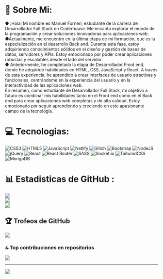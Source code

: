 # 💫 Sobre Mi:
&#9679; ¡Hola! Mi nombre es Manuel Forneri, estudiante de la carrera de Desarrollador Full Stack en Coderhouse. Me encanta explorar el mundo de la programación y crear soluciones innovadoras para aplicaciones web. <br>&#9679;Actualmente, me encuentro en la última etapa de mi formación, que es la especialización en el desarrollo Back end. Durante esta fase, estoy adquiriendo conocimientos sólidos en el diseño y gestión de bases de datos, servidores y APIs. Estoy emocionado por poder crear aplicaciones robustas y escalables desde el lado del servidor. <br>&#9679; Anteriormente, he completado la etapa de Desarrollador Front end, donde he adquirido habilidades en HTML, CSS, JavaScript y React. A través de esta experiencia, he aprendido a crear interfaces de usuario atractivas y funcionales, centrándome en la experiencia del usuario y en la interactividad de las aplicaciones web. <br> En resumen, como estudiante de Desarrollador Full Stack, mi objetivo a futuro es combinar mis habilidades tanto en el Front end como en el Back end para crear aplicaciones web completas y de alta calidad. Estoy emocionado por seguir aprendiendo y creciendo en este apasionante campo de la tecnología.

# 💻 Tecnologias:
![CSS3](https://img.shields.io/badge/css3-%231572B6.svg?style=flat-square&logo=css3&logoColor=white) ![HTML5](https://img.shields.io/badge/html5-%23E34F26.svg?style=flat-square&logo=html5&logoColor=white) ![JavaScript](https://img.shields.io/badge/javascript-%23323330.svg?style=flat-square&logo=javascript&logoColor=%23F7DF1E) ![Netlify](https://img.shields.io/badge/netlify-%23000000.svg?style=flat-square&logo=netlify&logoColor=#00C7B7) ![Glitch](https://img.shields.io/badge/glitch-%233333FF.svg?style=flat-square&logo=glitch&logoColor=white) ![Bootstrap](https://img.shields.io/badge/bootstrap-%23563D7C.svg?style=flat-square&logo=bootstrap&logoColor=white) ![NodeJS](https://img.shields.io/badge/node.js-6DA55F?style=flat-square&logo=node.js&logoColor=white) ![jQuery](https://img.shields.io/badge/jquery-%230769AD.svg?style=flat-square&logo=jquery&logoColor=white) ![React](https://img.shields.io/badge/react-%2320232a.svg?style=flat-square&logo=react&logoColor=%2361DAFB) ![React Router](https://img.shields.io/badge/React_Router-CA4245?style=flat-square&logo=react-router&logoColor=white) ![SASS](https://img.shields.io/badge/SASS-hotpink.svg?style=flat-square&logo=SASS&logoColor=white) ![Socket.io](https://img.shields.io/badge/Socket.io-black?style=flat-square&logo=socket.io&badgeColor=010101) ![TailwindCSS](https://img.shields.io/badge/tailwindcss-%2338B2AC.svg?style=flat-square&logo=tailwind-css&logoColor=white) ![MongoDB](https://img.shields.io/badge/MongoDB-%234ea94b.svg?style=flat-square&logo=mongodb&logoColor=white)
# 📊 Estadisticas de GitHub :
![](https://github-readme-stats.vercel.app/api?username=ManuelForneri&theme=omni&hide_border=false&include_all_commits=false&count_private=false)<br/>
![](https://github-readme-streak-stats.herokuapp.com/?user=ManuelForneri&theme=omni&hide_border=false)<br/>
![](https://github-readme-stats.vercel.app/api/top-langs/?username=ManuelForneri&theme=omni&hide_border=false&include_all_commits=false&count_private=false&layout=compact)

## 🏆 Trofeos de GitHub 
![](https://github-profile-trophy.vercel.app/?username=ManuelForneri&theme=dracula&no-frame=false&no-bg=false&margin-w=4)


### 🔝 Top contribuciones en repositorios
![](https://github-contributor-stats.vercel.app/api?username=ManuelForneri&limit=5&theme=dracula&combine_all_yearly_contributions=true)

---
[![](https://visitcount.itsvg.in/api?id=ManuelForneri&icon=0&color=0)](https://visitcount.itsvg.in)

<!-- Proudly created with GPRM ( https://gprm.itsvg.in ) -->
